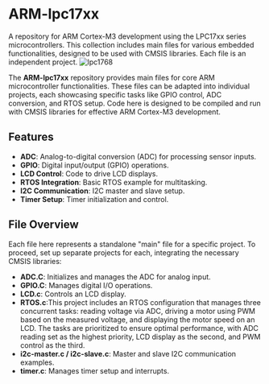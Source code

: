 # ARM-lpc17xx
A repository for ARM Cortex-M3 development using the LPC17xx series microcontrollers. This collection includes main files for various embedded functionalities, designed to be used with CMSIS libraries. Each file is an independent project.
![lpc1768](http://mbed.org/media/uploads/synvox/lpc1768_mbed_pinout.gif)

The **ARM-lpc17xx** repository provides main files for core ARM microcontroller functionalities. These files can be adapted into individual projects, each showcasing specific tasks like GPIO control, ADC conversion, and RTOS setup. Code here is designed to be compiled and run with CMSIS libraries for effective ARM Cortex-M3 development.

## Features

- **ADC**: Analog-to-digital conversion (ADC) for processing sensor inputs.
- **GPIO**: Digital input/output (GPIO) operations.
- **LCD Control**: Code to drive LCD displays.
- **RTOS Integration**: Basic RTOS example for multitasking.
- **I2C Communication**: I2C master and slave setup.
- **Timer Setup**: Timer initialization and control.

## File Overview

Each file here represents a standalone "main" file for a specific project. To proceed, set up separate projects for each, integrating the necessary CMSIS libraries:

- **ADC.C**: Initializes and manages the ADC for analog input.
- **GPIO.C**: Manages digital I/O operations.
- **LCD.c**: Controls an LCD display.
- **RTOS.c**:This project includes an RTOS configuration that manages three concurrent tasks: reading voltage via ADC, driving a motor using PWM based on the measured voltage, and displaying the motor speed on an LCD. The tasks are prioritized to ensure optimal performance, with ADC reading set as the highest priority, LCD display as the second, and PWM control as the third.
- **i2c-master.c / i2c-slave.c**: Master and slave I2C communication examples.
- **timer.c**: Manages timer setup and interrupts.
